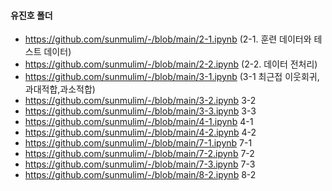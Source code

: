 #### 유진호 폴더

* https://github.com/sunmulim/-/blob/main/2-1.ipynb (2-1. 훈련 데이터와 테스트 데이터)
* https://github.com/sunmulim/-/blob/main/2-2.ipynb (2-2. 데이터 전처리)
* https://github.com/sunmulim/-/blob/main/3-1.ipynb (3-1 최근접 이웃회귀,과대적합,과소적합)
* https://github.com/sunmulim/-/blob/main/3-2.ipynb 3-2
* https://github.com/sunmulim/-/blob/main/3-3.ipynb 3-3
* https://github.com/sunmulim/-/blob/main/4-1.ipynb 4-1
* https://github.com/sunmulim/-/blob/main/4-2.ipynb 4-2
* https://github.com/sunmulim/-/blob/main/7-1.ipynb 7-1
* https://github.com/sunmulim/-/blob/main/7-2.ipynb 7-2
* https://github.com/sunmulim/-/blob/main/7-3.ipynb 7-3
* https://github.com/sunmulim/-/blob/main/8-2.ipynb 8-2

